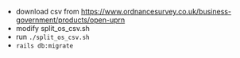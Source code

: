 * download csv from https://www.ordnancesurvey.co.uk/business-government/products/open-uprn
* modify split_os_csv.sh
* run `./split_os_csv.sh`
* `rails db:migrate`

